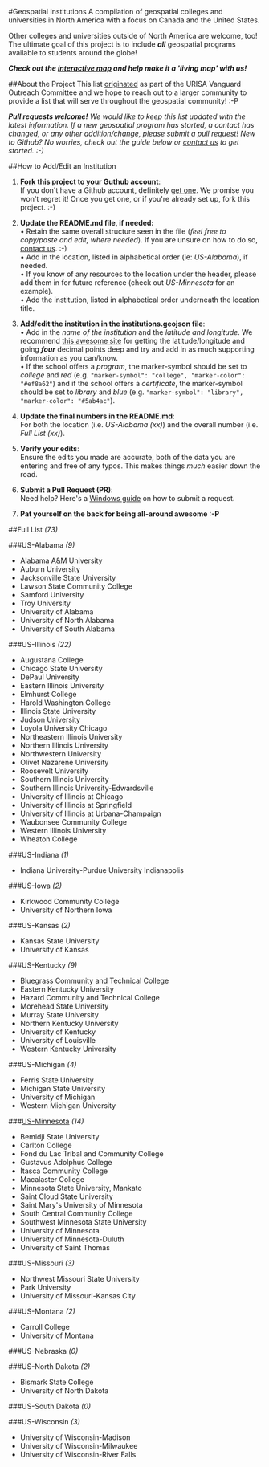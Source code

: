 #Geospatial Institutions
A compilation of geospatial colleges and universities in North America with a focus on Canada and the United States. 

Other colleges and universities outside of North America are welcome, too! The ultimate goal of this project is to include **_all_** geospatial programs available to students around the globe!

**_Check out the <a href="http://geospatialem.github.io/geospatial-institutions" target="_blank">interactive map</a> and help make it a 'living map' with us!_**

##About the Project
This list <a href="http://www.urisa.org/careers/colleges-and-universities" target="_blank">originated</a> as part of the URISA Vanguard Outreach Committee and we hope to reach out to a larger community to provide a list that will serve throughout the geospatial community! :-P

*__Pull requests welcome!__ We would like to keep this list updated with the latest information. If a new geospatial program has started, a contact has changed, or any other addition/change, please submit a pull request! New to Github? No worries, check out the guide below or <a href="http://www.twitter.com/urisavc" target="_blank">contact us</a> to get started. :-)*

##How to Add/Edit an Institution

1. **<a href="https://help.github.com/articles/fork-a-repo" target="_blank">Fork</a> this project to your Guthub account**:   
If you don't have a Github account, definitely <a href="https://github.com/join" target="_blank">get one</a>. We promise you won't regret it! Once you get one, or if you're already set up, fork this project. :-)

2. **Update the README.md file, if needed:**  
	• Retain the same overall structure seen in the file (*feel free to copy/paste and edit, where needed*). If you are unsure on how to do so, <a href="http://www.twitter.com/urisavc" target="_blank">contact us</a>. :-)  
	• Add in the location, listed in alphabetical order (ie: *US-Alabama*), if needed.  
	• If you know of any resources to the location under the header, please add them in for future reference (check out *US-Minnesota* for an example).  
	• Add the institution, listed in alphabetical order underneath the location title.   
  
3. **Add/edit the institution in the institutions.geojson file**:   
	• Add in the *name of the institution* and the *latitude and longitude*. We recommend <a href="http://itouchmap.com/latlong.html" target="_blank">this awesome site</a> for getting the latitude/longitude and going **_four_** decimal points deep and try and add in as much supporting information as you can/know.  
	• If the school offers a *program*, the marker-symbol should be set to *college* and *red*  (e.g. `"marker-symbol": "college", "marker-color": "#ef8a62"`) and if the school offers a *certificate*, the marker-symbol should be set to *library* and *blue* (e.g. `"marker-symbol": "library", "marker-color": "#5ab4ac"`).    
  
4. **Update the final numbers in the README.md**:  
For both the location (i.e. *US-Alabama (xx)*) and the overall number (i.e. *Full List (xx)*).

5. **Verify your edits**:  
Ensure the edits you made are accurate, both of the data you are entering and free of any typos. This makes things *much* easier down the road.

6. **Submit a Pull Request (PR)**:  
Need help? Here's a <a href="https://github.com/blog/1969-create-pull-requests-in-github-for-windows" target="_blank">Windows guide</a> on how to submit a request.

7. **Pat yourself on the back for being all-around awesome :-P**


##Full List *(73)*

###US-Alabama *(9)*
- Alabama A&M University 
- Auburn University
- Jacksonville State University
- Lawson State Community College
- Samford University
- Troy University
- University of Alabama
- University of North Alabama
- University of South Alabama

###US-Illinois *(22)*
- Augustana College
- Chicago State University
- DePaul University
- Eastern Illinois University
- Elmhurst College
- Harold Washington College
- Illinois State University
- Judson University
- Loyola University Chicago
- Northeastern Illinois University
- Northern Illinois University
- Northwestern University
- Olivet Nazarene University
- Roosevelt University
- Southern Illinois University
- Southern Illinois University-Edwardsville
- University of Illinois at Chicago
- University of Illinois at Springfield
- University of Illinois at Urbana-Champaign
- Waubonsee Community College
- Western Illinois University
- Wheaton College

###US-Indiana *(1)*
- Indiana University-Purdue University Indianapolis

###US-Iowa *(2)*
- Kirkwood Community College
- University of Northern Iowa

###US-Kansas *(2)*
- Kansas State University
- University of Kansas

###US-Kentucky *(9)*
- Bluegrass Community and Technical College
- Eastern Kentucky University
- Hazard Community and Technical College
- Morehead State University
- Murray State University
- Northern Kentucky University
- University of Kentucky
- University of Louisville
- Western Kentucky University

###US-Michigan *(4)*
- Ferris State University
- Michigan State University
- University of Michigan
- Western Michigan University

###<a href="http://www.mngislis.org/?page=higher_ed_links" target="_blank">US-Minnesota</a> *(14)*

- Bemidji State University
- Carlton College
- Fond du Lac Tribal and Community College
- Gustavus Adolphus College
- Itasca Community College
- Macalaster College
- Minnesota State University, Mankato
- Saint Cloud State University
- Saint Mary's University of Minnesota
- South Central Community College
- Southwest Minnesota State University
- University of Minnesota
- University of Minnesota-Duluth
- University of Saint Thomas

###US-Missouri *(3)*
- Northwest Missouri State University
- Park University
- University of Missouri-Kansas City

###US-Montana *(2)*
- Carroll College
- University of Montana

###US-Nebraska *(0)*

###US-North Dakota *(2)*
- Bismark State College
- University of North Dakota

###US-South Dakota *(0)*

###US-Wisconsin *(3)*
- University of Wisconsin-Madison
- University of Wisconsin-Milwaukee
- University of Wisconsin-River Falls